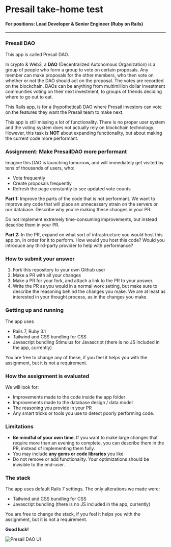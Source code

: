 # Presail take-home test
#### For positions: Lead Developer & Senior Engineer (Ruby on Rails)

---

### Presail DAO

This app is called Presail DAO.

In crypto & Web3, a **DAO** (Decentralized Autonomous Organization) is a  
group of people who form a group to vote on certain proposals. 
Any member can make proposals for the other members, who then vote on whether or not
the DAO should act on the proposal. The votes are recorded on the blockchain. 
DAOs can be anything from multimillion dollar investment communities voting on their next
investment, to groups of friends deciding where to go out to eat. 

This Rails app, is for a (hypothetical) DAO where Presail investors
can vote on the features they want the Presail team to make next.

This app is still missing a lot of functionality. 
There is no proper user system and the voting system does not actually rely on blockchain technology. However, this task is **NOT** about expanding functionality, but
about making the current code more performant.

### Assignment: Make PresailDAO more performant

Imagine this DAO is launching tomorrow, and will immediately
get visited by tens of thousands of users, who:
- Vote frequently
- Create proposals frequently
- Refresh the page constantly to see updated vote counts

**Part 1:** Improve the parts of the code that is not performant.
We want to improve any code that will place an unnecessary strain on the servers or our database. 
Describe why you're making these changes in your PR.

Do not implement extremely time-consuming improvements, but instead
describe them in your PR.

**Part 2:** In the PR, expand on what sort of infrastructure you would host this app on, in order for it to perform. 
How would you host this code? Would you introduce any third-party provider to help with performance?

### How to submit your answer
1) Fork this repository to your own Github user
2) Make a PR with all your changes
3) Make a PR for your fork, and attach a link to the PR to your answer.
4) Write the PR as you would in a normal work setting, but make sure to describe the reasoning behind the changes you make. We are at least as interested in your thought process, as in the changes you make.

### Getting up and running
The app uses
- Rails 7, Ruby 3.1
- Tailwind and CSS bundling for CSS
- Javascript bundling Stimulus for Javascript (there is no JS included in the app, currently)

You are free to change any of these, if you 
feel it helps you with the assignment, but it is not a requirement.

### How the assignment is evaluated
We will look for:
- Improvements made to the code inside the app folder
- Improvements made to the database design / data model
- The reasoning you provide in your PR
- Any smart tricks or tools you use to detect poorly performing code.

### Limitations
- **Be mindful of your own time**. If you want to make large changes that require more
  than an evening to complete, you can describe them in the PR,
  instead of implementing them fully.
- You may include **any gems or code libraries** you like
- Do not remove or add functionality. Your optimizations should be invisible to the end-user.

### The stack
The app uses default Rails 7 settings. The only alterations we made were:
- Tailwind and CSS bundling for CSS
- Javascript bundling (there is no JS included in the app, currently)

You are free to change the stack, if you
feel it helps you with the assignment, but it is not a requirement.

**Good luck!**

![Presail DAO UI](https://i.postimg.cc/KjthTrbx/imagelink.png)

